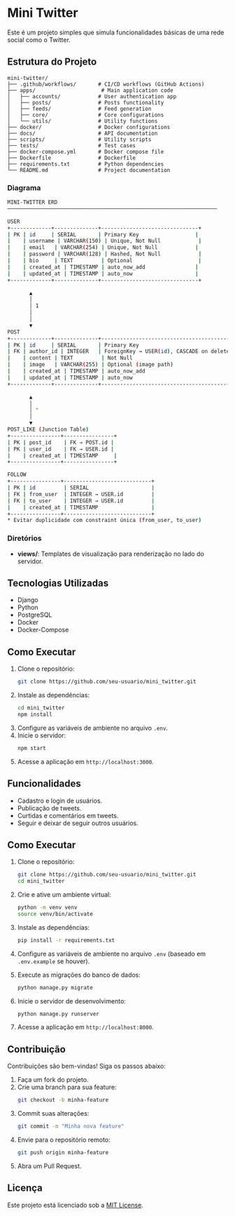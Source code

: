 # Mini Twitter

Este é um projeto simples que simula funcionalidades básicas de uma rede social como o Twitter.

## Estrutura do Projeto

```
mini-twitter/
├── .github/workflows/       # CI/CD workflows (GitHub Actions)
├── apps/                     # Main application code
│   ├── accounts/            # User authentication app
│   ├── posts/               # Posts functionality
│   ├── feeds/               # Feed generation
│   ├── core/                # Core configurations
│   └── utils/               # Utility functions
├── docker/                  # Docker configurations
├── docs/                    # API documentation
├── scripts/                 # Utility scripts
├── tests/                   # Test cases
├── docker-compose.yml       # Docker compose file
├── Dockerfile               # Dockerfile
├── requirements.txt         # Python dependencies
└── README.md                # Project documentation
```

### Diagrama
```bash
MINI-TWITTER ERD
───────────────────────────────────────────────────────────────────

USER
+-------------+--------------+-------------------------------+
| PK | id     | SERIAL       | Primary Key                  |
|    | username | VARCHAR(150) | Unique, Not Null            |
|    | email   | VARCHAR(254) | Unique, Not Null            |
|    | password | VARCHAR(128) | Hashed, Not Null            |
|    | bio     | TEXT         | Optional                     |
|    | created_at | TIMESTAMP | auto_now_add                |
|    | updated_at | TIMESTAMP | auto_now                    |
+-------------+--------------+-------------------------------+

       ▲
       │
       │ 1
       │
       │
       ▼
POST
+-------------+--------------+---------------------------------------------+
| PK | id     | SERIAL       | Primary Key                                |
| FK | author_id | INTEGER   | ForeignKey → USER(id), CASCADE on delete  |
|    | content | TEXT         | Not Null                                  |
|    | image   | VARCHAR(255) | Optional (image path)                     |
|    | created_at | TIMESTAMP | auto_now_add                              |
|    | updated_at | TIMESTAMP | auto_now                                  |
+-------------+--------------+---------------------------------------------+

       ▲
       │
       │ *
       │
       ▼
POST_LIKE (Junction Table)
+----------------+----------------+
| PK | post_id    | FK → POST.id |
| PK | user_id    | FK → USER.id |
|    | created_at | TIMESTAMP     |
+----------------+----------------+

FOLLOW
+----------------+----------------------------+
| PK | id         | SERIAL                    |
| FK | from_user  | INTEGER → USER.id         |
| FK | to_user    | INTEGER → USER.id         |
|    | created_at | TIMESTAMP                 |
+----------------+----------------------------+
* Evitar duplicidade com constraint única (from_user, to_user)

```

### Diretórios


- **views/**: Templates de visualização para renderização no lado do servidor.

## Tecnologias Utilizadas

- Django
- Python
- PostgreSQL
- Docker
- Docker-Compose

## Como Executar

1. Clone o repositório:
    ```bash
    git clone https://github.com/seu-usuario/mini_twitter.git
    ```
2. Instale as dependências:
    ```bash
    cd mini_twitter
    npm install
    ```
3. Configure as variáveis de ambiente no arquivo `.env`.
4. Inicie o servidor:
    ```bash
    npm start
    ```
5. Acesse a aplicação em `http://localhost:3000`.

## Funcionalidades

- Cadastro e login de usuários.
- Publicação de tweets.
- Curtidas e comentários em tweets.
- Seguir e deixar de seguir outros usuários.

## Como Executar

1. Clone o repositório:
    ```bash
    git clone https://github.com/seu-usuario/mini_twitter.git
    cd mini_twitter
    ```

2. Crie e ative um ambiente virtual:
    ```bash
    python -m venv venv
    source venv/bin/activate
    ```

3. Instale as dependências:
    ```bash
    pip install -r requirements.txt
    ```

4. Configure as variáveis de ambiente no arquivo `.env` (baseado em `.env.example` se houver).

5. Execute as migrações do banco de dados:
    ```bash
    python manage.py migrate
    ```

6. Inicie o servidor de desenvolvimento:
    ```bash
    python manage.py runserver
    ```

7. Acesse a aplicação em `http://localhost:8000`.

## Contribuição

Contribuições são bem-vindas! Siga os passos abaixo:

1. Faça um fork do projeto.
2. Crie uma branch para sua feature:
    ```bash
    git checkout -b minha-feature
    ```
3. Commit suas alterações:
    ```bash
    git commit -m "Minha nova feature"
    ```
4. Envie para o repositório remoto:
    ```bash
    git push origin minha-feature
    ```
5. Abra um Pull Request.

## Licença

Este projeto está licenciado sob a [MIT License](LICENSE).